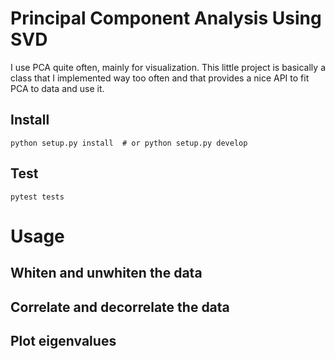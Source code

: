 # Principal Component Analysis Using SVD

I use PCA quite often, mainly for visualization. This little project is basically a class that I implemented way too often and that provides a nice API to fit PCA to data and use it.

## Install
```
python setup.py install  # or python setup.py develop
```

## Test
```
pytest tests
```

# Usage
## Whiten and unwhiten the data

## Correlate and decorrelate the data

## Plot eigenvalues
